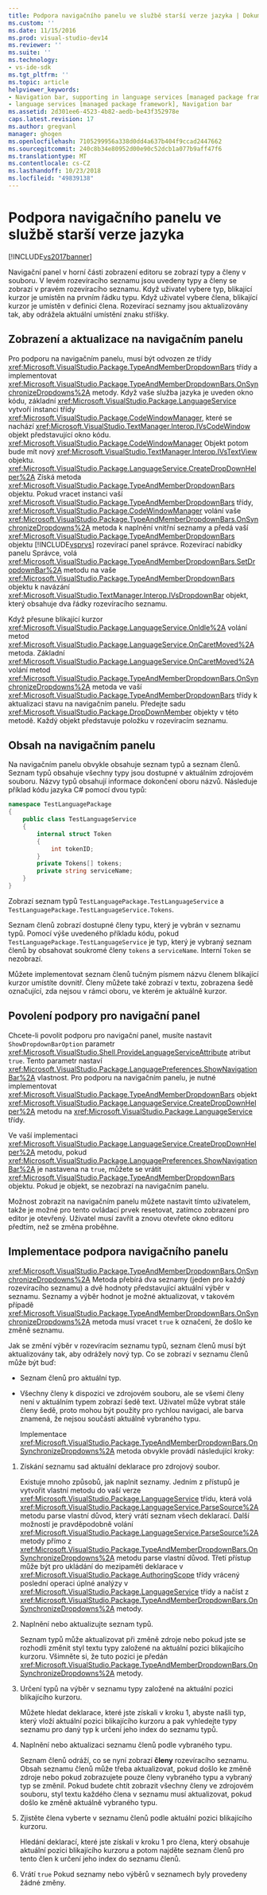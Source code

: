 ```yaml
---
title: Podpora navigačního panelu ve službě starší verze jazyka | Dokumentace Microsoftu
ms.custom: ''
ms.date: 11/15/2016
ms.prod: visual-studio-dev14
ms.reviewer: ''
ms.suite: ''
ms.technology:
- vs-ide-sdk
ms.tgt_pltfrm: ''
ms.topic: article
helpviewer_keywords:
- Navigation bar, supporting in language services [managed package framework]
- language services [managed package framework], Navigation bar
ms.assetid: 2d301ee6-4523-4b82-aedb-be43f352978e
caps.latest.revision: 17
ms.author: gregvanl
manager: ghogen
ms.openlocfilehash: 7105299956a338d0dd4a637b404f9ccad2447662
ms.sourcegitcommit: 240c8b34e80952d00e90c52dcb1a077b9aff47f6
ms.translationtype: MT
ms.contentlocale: cs-CZ
ms.lasthandoff: 10/23/2018
ms.locfileid: "49839138"
---
```

# <a name="support-for-the-navigation-bar-in-a-legacy-language-service"></a>Podpora navigačního panelu ve službě starší verze jazyka
[!INCLUDE[vs2017banner](../../includes/vs2017banner.md)]

Navigační panel v horní části zobrazení editoru se zobrazí typy a členy v souboru. V levém rozevíracího seznamu jsou uvedeny typy a členy se zobrazí v pravém rozevíracího seznamu. Když uživatel vybere typ, blikající kurzor je umístěn na prvním řádku typu. Když uživatel vybere člena, blikající kurzor je umístěn v definici člena. Rozevírací seznamy jsou aktualizovány tak, aby odrážela aktuální umístění znaku stříšky.  
  
## <a name="displaying-and-updating-the-navigation-bar"></a>Zobrazení a aktualizace na navigačním panelu  
 Pro podporu na navigačním panelu, musí být odvozen ze třídy <xref:Microsoft.VisualStudio.Package.TypeAndMemberDropdownBars> třídy a implementovat <xref:Microsoft.VisualStudio.Package.TypeAndMemberDropdownBars.OnSynchronizeDropdowns%2A> metody. Když vaše služba jazyka je uveden okno kódu, základní <xref:Microsoft.VisualStudio.Package.LanguageService> vytvoří instanci třídy <xref:Microsoft.VisualStudio.Package.CodeWindowManager>, které se nachází <xref:Microsoft.VisualStudio.TextManager.Interop.IVsCodeWindow> objekt představující okno kódu. <xref:Microsoft.VisualStudio.Package.CodeWindowManager> Objekt potom bude mít nový <xref:Microsoft.VisualStudio.TextManager.Interop.IVsTextView> objektu. <xref:Microsoft.VisualStudio.Package.LanguageService.CreateDropDownHelper%2A> Získá metoda <xref:Microsoft.VisualStudio.Package.TypeAndMemberDropdownBars> objektu. Pokud vracet instanci vaší <xref:Microsoft.VisualStudio.Package.TypeAndMemberDropdownBars> třídy, <xref:Microsoft.VisualStudio.Package.CodeWindowManager> volání vaše <xref:Microsoft.VisualStudio.Package.TypeAndMemberDropdownBars.OnSynchronizeDropdowns%2A> metoda k naplnění vnitřní seznamy a předá vaší <xref:Microsoft.VisualStudio.Package.TypeAndMemberDropdownBars> objektu [!INCLUDE[vsprvs](../../includes/vsprvs-md.md)] rozevírací panel správce. Rozevírací nabídky panelu Správce, volá <xref:Microsoft.VisualStudio.Package.TypeAndMemberDropdownBars.SetDropdownBar%2A> metodu na vaše <xref:Microsoft.VisualStudio.Package.TypeAndMemberDropdownBars> objektu k navázání <xref:Microsoft.VisualStudio.TextManager.Interop.IVsDropdownBar> objekt, který obsahuje dva řádky rozevíracího seznamu.  
  
 Když přesune blikající kurzor <xref:Microsoft.VisualStudio.Package.LanguageService.OnIdle%2A> volání metod <xref:Microsoft.VisualStudio.Package.LanguageService.OnCaretMoved%2A> metoda. Základní <xref:Microsoft.VisualStudio.Package.LanguageService.OnCaretMoved%2A> volání metod <xref:Microsoft.VisualStudio.Package.TypeAndMemberDropdownBars.OnSynchronizeDropdowns%2A> metoda ve vaší <xref:Microsoft.VisualStudio.Package.TypeAndMemberDropdownBars> třídy k aktualizaci stavu na navigačním panelu. Předejte sadu <xref:Microsoft.VisualStudio.Package.DropDownMember> objekty v této metodě. Každý objekt představuje položku v rozevíracím seznamu.  
  
## <a name="the-contents-of-the-navigation-bar"></a>Obsah na navigačním panelu  
 Na navigačním panelu obvykle obsahuje seznam typů a seznam členů. Seznam typů obsahuje všechny typy jsou dostupné v aktuálním zdrojovém souboru. Názvy typů obsahují informace dokončení oboru názvů. Následuje příklad kódu jazyka C# pomocí dvou typů:  
  
```csharp  
namespace TestLanguagePackage  
{  
    public class TestLanguageService  
    {  
        internal struct Token  
        {  
            int tokenID;  
        }  
        private Tokens[] tokens;  
        private string serviceName;  
    }  
}  
```  
  
 Zobrazí seznam typů `TestLanguagePackage.TestLanguageService` a `TestLanguagePackage.TestLanguageService.Tokens`.  
  
 Seznam členů zobrazí dostupné členy typu, který je vybrán v seznamu typů. Pomocí výše uvedeného příkladu kódu, pokud `TestLanguagePackage.TestLanguageService` je typ, který je vybraný seznam členů by obsahovat soukromé členy `tokens` a `serviceName`. Interní `Token` se nezobrazí.  
  
 Můžete implementovat seznam členů tučným písmem názvu členem blikající kurzor umístíte dovnitř. Členy můžete také zobrazí v textu, zobrazena šedě označující, zda nejsou v rámci oboru, ve kterém je aktuálně kurzor.  
  
## <a name="enabling-support-for-the-navigation-bar"></a>Povolení podpory pro navigační panel  
 Chcete-li povolit podporu pro navigační panel, musíte nastavit `ShowDropdownBarOption` parametr <xref:Microsoft.VisualStudio.Shell.ProvideLanguageServiceAttribute> atribut `true`. Tento parametr nastaví <xref:Microsoft.VisualStudio.Package.LanguagePreferences.ShowNavigationBar%2A> vlastnost. Pro podporu na navigačním panelu, je nutné implementovat <xref:Microsoft.VisualStudio.Package.TypeAndMemberDropdownBars> objekt <xref:Microsoft.VisualStudio.Package.LanguageService.CreateDropDownHelper%2A> metodu na <xref:Microsoft.VisualStudio.Package.LanguageService> třídy.  
  
 Ve vaší implementaci <xref:Microsoft.VisualStudio.Package.LanguageService.CreateDropDownHelper%2A> metodu, pokud <xref:Microsoft.VisualStudio.Package.LanguagePreferences.ShowNavigationBar%2A> je nastavena na `true`, můžete se vrátit <xref:Microsoft.VisualStudio.Package.TypeAndMemberDropdownBars> objektu. Pokud je objekt, se nezobrazí na navigačním panelu.  
  
 Možnost zobrazit na navigačním panelu můžete nastavit tímto uživatelem, takže je možné pro tento ovládací prvek resetovat, zatímco zobrazení pro editor je otevřený. Uživatel musí zavřít a znovu otevřete okno editoru předtím, než se změna proběhne.  
  
## <a name="implementing-support-for-the-navigation-bar"></a>Implementace podpora navigačního panelu  
 <xref:Microsoft.VisualStudio.Package.TypeAndMemberDropdownBars.OnSynchronizeDropdowns%2A> Metoda přebírá dva seznamy (jeden pro každý rozevíracího seznamu) a dvě hodnoty představující aktuální výběr v seznamu. Seznamy a výběr hodnot je možné aktualizovat, v takovém případě <xref:Microsoft.VisualStudio.Package.TypeAndMemberDropdownBars.OnSynchronizeDropdowns%2A> metoda musí vracet `true` k označení, že došlo ke změně seznamu.  
  
 Jak se změní výběr v rozevíracím seznamu typů, seznam členů musí být aktualizovány tak, aby odrážely nový typ. Co se zobrazí v seznamu členů může být buď:  
  
- Seznam členů pro aktuální typ.  
  
- Všechny členy k dispozici ve zdrojovém souboru, ale se všemi členy není v aktuálním typem zobrazí šedě text. Uživatel může vybrat stále členy šedě, proto mohou být použity pro rychlou navigaci, ale barva znamená, že nejsou součástí aktuálně vybraného typu.  
  
  Implementace <xref:Microsoft.VisualStudio.Package.TypeAndMemberDropdownBars.OnSynchronizeDropdowns%2A> metoda obvykle provádí následující kroky:  
  
1.  Získání seznamu sad aktuální deklarace pro zdrojový soubor.  
  
     Existuje mnoho způsobů, jak naplnit seznamy. Jedním z přístupů je vytvořit vlastní metodu do vaší verze <xref:Microsoft.VisualStudio.Package.LanguageService> třídu, která volá <xref:Microsoft.VisualStudio.Package.LanguageService.ParseSource%2A> metodu parse vlastní důvod, který vrátí seznam všech deklarací. Další možností je pravděpodobně volání <xref:Microsoft.VisualStudio.Package.LanguageService.ParseSource%2A> metody přímo z <xref:Microsoft.VisualStudio.Package.TypeAndMemberDropdownBars.OnSynchronizeDropdowns%2A> metodu parse vlastní důvod. Třetí přístup může být pro ukládání do mezipaměti deklarace v <xref:Microsoft.VisualStudio.Package.AuthoringScope> třídy vrácený poslední operaci úplné analýzy v <xref:Microsoft.VisualStudio.Package.LanguageService> třídy a načíst z <xref:Microsoft.VisualStudio.Package.TypeAndMemberDropdownBars.OnSynchronizeDropdowns%2A> metody.  
  
2.  Naplnění nebo aktualizujte seznam typů.  
  
     Seznam typů může aktualizovat při změně zdroje nebo pokud jste se rozhodli změnit styl textu typy založené na aktuální pozici blikajícího kurzoru. Všimněte si, že tuto pozici je předán <xref:Microsoft.VisualStudio.Package.TypeAndMemberDropdownBars.OnSynchronizeDropdowns%2A> metody.  
  
3.  Určení typů na výběr v seznamu typy založené na aktuální pozici blikajícího kurzoru.  
  
     Můžete hledat deklarace, které jste získali v kroku 1, abyste našli typ, který vloží aktuální pozici blikajícího kurzoru a pak vyhledejte typy seznamu pro daný typ k určení jeho index do seznamu typů.  
  
4.  Naplnění nebo aktualizaci seznamu členů podle vybraného typu.  
  
     Seznam členů odráží, co se nyní zobrazí **členy** rozevíracího seznamu. Obsah seznamu členů může třeba aktualizovat, pokud došlo ke změně zdroje nebo pokud zobrazujete pouze členy vybraného typu a vybraný typ se změnil. Pokud budete chtít zobrazit všechny členy ve zdrojovém souboru, styl textu každého člena v seznamu musí aktualizovat, pokud došlo ke změně aktuálně vybraného typu.  
  
5.  Zjistěte člena vyberte v seznamu členů podle aktuální pozici blikajícího kurzoru.  
  
     Hledání deklarací, které jste získali v kroku 1 pro člena, který obsahuje aktuální pozici blikajícího kurzoru a potom najděte seznam členů pro tento člen k určení jeho index do seznamu členů.  
  
6.  Vrátí `true` Pokud seznamy nebo výběrů v seznamech byly provedeny žádné změny.

